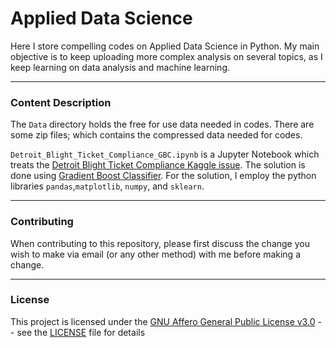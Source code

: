 # Applied Data Science
Here I store compelling codes on Applied Data Science in Python. 
My main objective is to keep uploading more complex analysis on several topics, as I keep learning on data analysis and machine learning. 

---

### Content Description

The `Data` directory holds the free for use data needed in codes. There are some zip files; which contains the compressed data needed for codes.

`Detroit_Blight_Ticket_Compliance_GBC.ipynb` is a Jupyter Notebook which treats the 
[Detroit Blight Ticket Compliance Kaggle issue](https://www.kaggle.com/c/detroit-blight-ticket-compliance/overview). The solution is done using 
[Gradient Boost Classifier](https://en.wikipedia.org/wiki/Gradient_boosting). For the solution, I employ the python libraries `pandas`,`matplotlib`, `numpy`, and 
`sklearn`. 

---

### Contributing

When contributing to this repository, please first discuss the change you wish to make via email 
(or any other method) with me before making a change.


---

### License

This project is licensed under the [GNU Affero General Public License v3.0](https://www.gnu.org/licenses/agpl-3.0.en.html) -- 
see the [LICENSE](https://github.com/Chinnasf/Applied-Data-Science/blob/master/LICENSE) file for details
